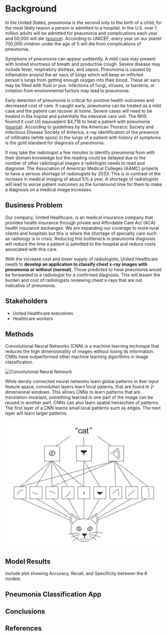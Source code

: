 # Background
In the United States, pneumonia is the second only to the birth of a child, for the most likely reason a person is admitted to a hospital. In the U.S. over 1 million adults will be admitted for pneumonia and complications each year and 50,000 will die ([source](https://www.reuters.com/article/health-pneumonia/study-can-pneumonia-be-reliably-diagnosed-without-x-rays-idINL4N0AY04820130129)). According to UNICEF, every year on our planet 700,000 children under the age of 5 will die from complications of pneumonia. 

Symptoms of pneumonia can appear suddently. A mild case may present with limited shortness of breath and productive cough. Severe disease may include fever, respiratory distress, and sepsis. Pneumonia is caused by inflamation around the air sacs of lungs which will keep an inflicted person's lungs from getting enough oxygen into their blood. These air sacs may be filled with fluid or pus. Infections of fungi, viruses, or bacteria, or irritation from environmental factors may lead to pneumonia.

Early detection of pneumonia is critical for positive health outcomes and decreased cost of care. If caught early, pneumonia can be treated as a mild case and the patient can recover at home. Severe cases will need to be treated in the hopital and potentially the intensive care unit. The NHS founnd it cost US equivaqlent $4,718 to treat a patient with pneumonia ([source](https://www.tandfonline.com/doi/full/10.1080/13696998.2022.2090734)). According to guidelines by the American Thoracic Society and Infectious Disease Society of America, x-ray identification of the presence of infiltrates (white spots) in the lungs of a patient with history of symptoms is the gold standard for diagnosis of pneumonia.

It may take the radiologist a few minutes to identify pneumonia from with their domain knowledge but the reading could be delayed due to the number of other radiological images a radiologist needs to read and diagnose. The Association of American Medical Colleges (AAMC) projects to have a serious shortage of radiologists by 2033. This is in contrast of the increase in medical imaging of about 5% a year. A shortage of radiologists will lead to worse patient outcomes as the turnaround time for them to make a diagnosis on a medical image increases.

## Business Problem

Our company, United Healthcare, is an medical insurance company that provides health insurance through private and Affordable Care Act (ACA) health insurance exchanges. We are expanding our coverage to more rural clients and hospitals but this is where the shortage of specialty care such as radiology is in crisis. Reducing this bottleneck in pneumonia diagnosis will reduce the time a patient is admitted to the hospital and reduce costs associated with this care.

With the increase cost and lower supply of radiologists, United Healthcare needs to **develop an application to classify chest x-ray images with pneumonia or without (normal)**. Those predicted to have pneumonia would be forwarded to a radiologist for a confirmed diagnosis. This will lessen the burden and cost of radiologists reviewing chest x-rays that are not indicative of pneumonia.

## Stakeholders
- United Healthcare executives
- Healthcare workers

## Methods
Convolutional Neural Networks (CNN) is a machine learning technique that reduces the high dimensionality of images without losing its information. CNNs have outperformed other machine learning algorithms in image classification.

![Convolutional Neural Network](https://miro.medium.com/max/828/1*vkQ0hXDaQv57sALXAJquxA.webp)

While densly connected neural networks learn global patterns in ther input feature space, convolution layers learn local paterns, that are found in 2-dimensional windows. This allows CNNs to learn patterns that are translation-invariant, something learned in one part of the image can be reused in another part. CNNs can also learn spatial heirarchies of patterns. The first layer of a CNN learns small local patterns such as edges. The next layer will learn larger patterns.

![CNN spatial hierarchies](img/spatial_hierarchy.PNG)

## Model Results

Include plot showing Accuracy, Recall, and Specificity between the 6 models

## Pneumonia Classification App

## Conclusions

## References
